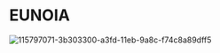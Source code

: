 # EUNOIA
![115797071-3b303300-a3fd-11eb-9a8c-f74c8a89dff5](https://user-images.githubusercontent.com/79146280/115825264-ba445c00-a43b-11eb-956f-4399e3594cc6.png)
